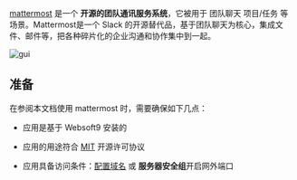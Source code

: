 [mattermost](https://mattermost.com/) 是一个 **开源的团队通讯服务系统**，它被用于 团队聊天 项目/任务  等场景。Mattermost是一个 Slack 的开源替代品，基于团队聊天为核心，集成文件、邮件等，把各种碎片化的企业沟通和协作集中到一起。


![gui](https://libs.websoft9.com/Websoft9/DocsPicture/zh/mattermost/mattermost-gui-websoft9.webp)


## 准备

在参阅本文档使用 mattermost 时，需要确保如下几点：

- 应用是基于 Websoft9 安装的

- 应用的用途符合 [MIT](https://opensource.org/licenses/MIT) 开源许可协议

- 应用具备访问条件：[配置域名](./domain-set) 或 **服务器安全组**开启网外端口